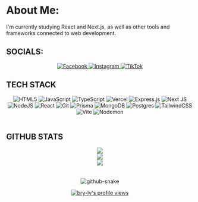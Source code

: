 # About Me:
I'm currently studying React and Next.js, as well as other tools and frameworks connected to web development.


## SOCIALS:
<div align="center">
  <a href="https://facebook.com/bryan.palay.35">
    <img src="https://img.shields.io/badge/Facebook-%231877F2.svg?logo=Facebook&logoColor=white" alt="Facebook" />
  </a>
  <a href="https://instagram.com/aokinyccc">
    <img src="https://img.shields.io/badge/Instagram-%23E4405F.svg?logo=Instagram&logoColor=white" alt="Instagram" />
  </a>
  <a href="https://tiktok.com/@brylle092805">
    <img src="https://img.shields.io/badge/TikTok-%23000000.svg?logo=TikTok&logoColor=white" alt="TikTok" />
  </a>
</div>

<!-- Tech Stack Badges -->
## TECH STACK
<div align="center">
  <img src="https://img.shields.io/badge/html5-%23E34F26.svg?style=plastic&logo=html5&logoColor=white" alt="HTML5">
  <img src="https://img.shields.io/badge/javascript-%23323330.svg?style=plastic&logo=javascript&logoColor=%23F7DF1E" alt="JavaScript">
  <img src="https://img.shields.io/badge/typescript-%23007ACC.svg?style=plastic&logo=typescript&logoColor=white" alt="TypeScript">
  <img src="https://img.shields.io/badge/vercel-%23000000.svg?style=plastic&logo=vercel&logoColor=white" alt="Vercel">
  <img src="https://img.shields.io/badge/express.js-%23404d59.svg?style=plastic&logo=express&logoColor=%2361DAFB" alt="Express.js">
  <img src="https://img.shields.io/badge/Next-black?style=plastic&logo=next.js&logoColor=white" alt="Next JS">
  <img src="https://img.shields.io/badge/node.js-6DA55F?style=plastic&logo=node.js&logoColor=white" alt="NodeJS">
  <img src="https://img.shields.io/badge/react-%2320232a.svg?style=plastic&logo=react&logoColor=%2361DAFB" alt="React">
  <img src="https://img.shields.io/badge/git-%23F05033.svg?style=plastic&logo=git&logoColor=white" alt="Git">
  <img src="https://img.shields.io/badge/Prisma-3982CE?style=plastic&logo=Prisma&logoColor=white" alt="Prisma">
  <img src="https://img.shields.io/badge/MongoDB-%234ea94b.svg?style=plastic&logo=mongodb&logoColor=white" alt="MongoDB">
  <img src="https://img.shields.io/badge/postgres-%23316192.svg?style=plastic&logo=postgresql&logoColor=white" alt="Postgres">
  <img src="https://img.shields.io/badge/tailwindcss-%2338B2AC.svg?style=plastic&logo=tailwind-css&logoColor=white" alt="TailwindCSS">
  <img src="https://img.shields.io/badge/vite-%23646CFF.svg?style=plastic&logo=vite&logoColor=white" alt="Vite">
  <img src="https://img.shields.io/badge/NODEMON-%23323330.svg?style=plastic&logo=nodemon&logoColor=%BBDEAD" alt="Nodemon">
</div>

<br/>

<!-- GitHub Stats -->
## GITHUB STATS
<div align="center">
  <img src="https://github-readme-stats.vercel.app/api?username=bry-ly&theme=tokyonight&hide_border=false&include_all_commits=true&count_private=true" /><br/>
  <img src="https://nirzak-streak-stats.vercel.app/?user=bry-ly&theme=tokyonight&hide_border=false" /><br/>
  <img src="https://github-readme-stats.vercel.app/api/top-langs/?username=bry-ly&theme=tokyonight&hide_border=false&include_all_commits=true&count_private=true&layout=compact" />
</div>

<br/>

<br/>
<div align="center">
  <picture>
    <source media="(prefers-color-scheme: dark)" srcset="https://raw.githubusercontent.com/tobiasmeyhoefer/tobiasmeyhoefer/output/github-snake-dark.svg" />
    <source media="(prefers-color-scheme: light)" srcset="https://raw.githubusercontent.com/tobiasmeyhoefer/tobiasmeyhoefer/output/github-snake.svg" />
    <img alt="github-snake" src="https://raw.githubusercontent.com/tobiasmeyhoefer/tobiasmeyhoefer/output/github-snake.svg" />
  </picture>
</div>

<!-- Visit Counter -->
<p align="center">
  <a href="https://komarev.com/ghpvc/?username=bry-ly">
    <img src="https://komarev.com/ghpvc/?username=bry-ly&label=Profile%20views&color=00FFFF&style=flat-square" alt="bry-ly's profile views" />
  </a>
</p>


<!-- Proudly created with GPRM ( https://gprm.itsvg.in ) -->
